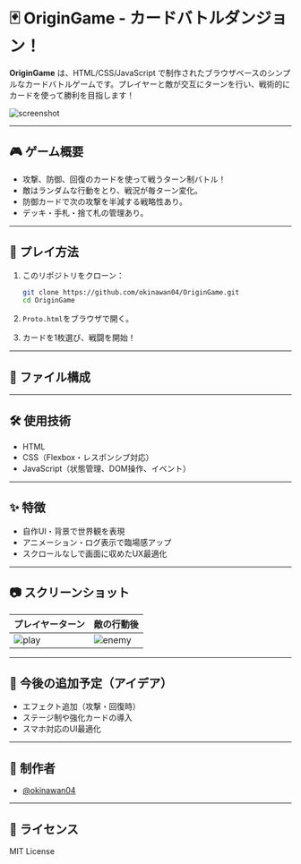 # 🃏 OriginGame - カードバトルダンジョン！

**OriginGame** は、HTML/CSS/JavaScript で制作されたブラウザベースのシンプルなカードバトルゲームです。プレイヤーと敵が交互にターンを行い、戦術的にカードを使って勝利を目指します！

![screenshot](./images/screenshot.png)

---

## 🎮 ゲーム概要

- 攻撃、防御、回復のカードを使って戦うターン制バトル！
- 敵はランダムな行動をとり、戦況が毎ターン変化。
- 防御カードで次の攻撃を半減する戦略性あり。
- デッキ・手札・捨て札の管理あり。

---

## 🚀 プレイ方法

1. このリポジトリをクローン：
    ```bash
    git clone https://github.com/okinawan04/OriginGame.git
    cd OriginGame
    ```

2. `Proto.html`をブラウザで開く。

3. カードを1枚選び、戦闘を開始！

---

## 📁 ファイル構成


---

## 🛠️ 使用技術

- HTML
- CSS（Flexbox・レスポンシブ対応）
- JavaScript（状態管理、DOM操作、イベント）

---

## ✨ 特徴

- 自作UI・背景で世界観を表現
- アニメーション・ログ表示で臨場感アップ
- スクロールなしで画面に収めたUX最適化

---

## 📷 スクリーンショット

| プレイヤーターン | 敵の行動後 |
|------------------|------------|
| ![play](./images/screenshot1.png) | ![enemy](./images/screenshot2.png) |

---

## 🧩 今後の追加予定（アイデア）

- エフェクト追加（攻撃・回復時）
- ステージ制や強化カードの導入
- スマホ対応のUI最適化

---

## 👤 制作者

- [@okinawan04](https://github.com/okinawan04)

---

## 📄 ライセンス

MIT License

